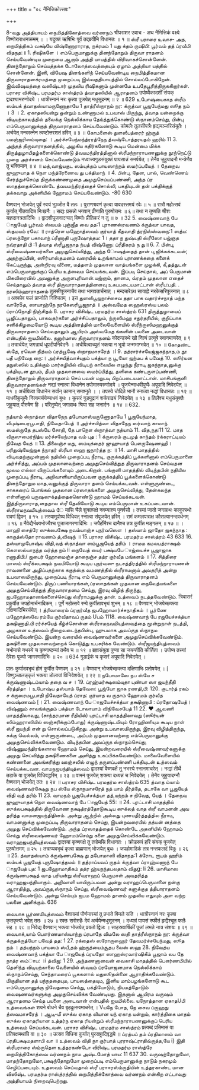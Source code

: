 +++
title = "०८ नैमित्तिकोत्सवः"

+++

8-வது அத்தியாயம் 
நைமித்திகோத்ஸவ வர்ணநம் श्रीपराशर उवाच - 
अथ नैमित्तिकं वक्ष्ये विष्णोराराधनक्रमम् । 
। 
यदुक्तं ऋषिभिः पूर्वं तद्ब्रवीमि विधानतः ॥ १ ॥ 
ஸ்ரீ பராரை உவாச- 
அத, நைமித்திகம் வக்ஷ்யே விஷ்ணோராராத, நக்ரமம் 1 யது க்தம் ருஷிபி: பூர்வம் தத் ப்ரவீமி விதநத:॥ 
1. 
ரிஷிகளே । எம்பெருமானுக்கு தினந்தோறும் திருவா ராதனம் செய்யவேண்டிய முறையை ஆறாம் அத்தி யாயத்தில் விரிவாகச்சொன்னேன். தினந்தோறும் செய்யத்தக்க டோலோத்ஸவத்தையும் ஏழாம் அத்தியா யத்தில் சொன்னேன். இனி, வியேஷ தினங்களிற் செய்யவேண்டிய நைமித்திகமான திருவாராதனக்ரமத்தை முறைப்படி இவ்வததியாயத்தில் சொல்லப்போகிறேன். இவ்விஷயத்தை வஸிஷ்டார் முதலிய ரிஷிகளும் முன்னமே உபதேபூரித்திருககிறார்கள். 
பராசர விசிஷ்ட பரமதர்ம சாஸ்த்ரம் 
த்வாதஸியில் ஆராதனம் 
उपोष्यैकादशीं संयक् द्वादश्यामरुणोदये । 
धात्रीस्नानं नरः कृत्वा पूजयेत् मधुसूदनम् ॥ २ ॥ 
629 
உபோஷ்யைகாத ஸ்ரீம் ஸம்யக் த்வாதஸ்யாமருணோதாயே 1 தாத்ரீஸ்நாநம் நர: க்ருத்வா பூஜயேந்மது ஸூத நம் । 
3 
। 
2. 
ஏகாதஸியன்று ஒன்றும் உண்ணாமல் உபவாஸ் மிருந்து, த்வாத யன்றைக்கு விடியற்காலத்தில் தலைக்கு நெல்லிக்காய தேய்த்துக்கொண்டு ஸ்நானம்செய்து, பின்பு எம்பெருமானுக்குத் திருவாராதனம் செய்யவேண்டும். कोमलैः तुलसीपत्रैः हृद्यमञ्जरिसंयुतैः । 
अर्चयेत् मन्त्ररत्नेन त्वष्टोत्तरशतं हरिम् ॥ ३ ॥ 
கோமளைஸ் துளஸீபத்ரைர் ஹ்ருத் யமஞ்ஜரிஸம்யுதை: । அர்ச்சயேந்மந்த்ரரத்நேந த்வஷ்டோத்தரயதம் ஹரிம் 11 3. 
அந்தத் திருவாராதனத்தில், அழகிய கதிர்களோடு கூடிய மென்மை மிக்க திருத்துழாயிதழ்களைக்கொண்டு த்வயமந்திரத்தினால் ஸ்ரீமந்நாராயணனுக்கு நூற்றெட்டு முறை அர்ச்சனம் செய்யவேண்டும் 
मध्वाज्यगुडसंयुक्तं पायसान्नं समर्पयेत् । 
तेनैव जुहुयादनौ मन्त्रेणैव तु भक्तिमान् ॥ ४ ॥ 
மத்,வாஜ்யகுட ஸம்யுக்தம் பாயஸாந்நம் ஸமர்ப்பயேத் । தேநைவ ஜுஹுயாத க் நௌ மந்த்ரேணைவ து பக்திமாந் ॥ 4. 
பின்பு, தேன, பால், வெண்ணெய் சேர்த்துச்செய்த திருக்கண்ணமுதை அமுதுசெய்யப்பண்ணி, அந்த ப்ர ஸாதத்தைக்கொண்டே த்வயமந்திரத்தைச் சொல்லி, பகதியுடன் தன் பக்திக்குத் தக்கவாறு அக்னியில் ஹோமம் செய்யவேண்டும். 
-80 
630 
 
वैष्णवान् भोजयेत् पूर्वं स्वयं भुञ्जीत वै ततः । पुराणश्रवणं कृत्वा यावदस्तमयं रवेः ॥ ५ ॥ रात्रौ महोत्सवं कुर्यात् गीतवादित्र निःखनैः । सद्यः प्रसन्नो भगवान् प्रीणाति पुरुषोत्तमः ॥ ६॥ तथा न तुष्यति श्रीशः यज्ञदानत्रतादिभिः । द्वादशीपूजनादन्यत् विष्णोः प्रीतिकरं न तु ॥ ७ ॥ 
32 
5. 
வைஷ்ணவாந் பே ாஜயேத் பூர்வம் ஸ்வயம் புஞ்ஜீத வை தத:1 புராணஸ்ரவணம் க்ருத்வா யாவத, ஸ்தமயம் ரவே: ॥ ராத்ரௌ மஹோத்ஸவம் குர்யாத் கீதவாதி த்ரநிஸ்ஸ்வநை:1 ஸத்ய: ப்ரஸந்நோ பகாவாந் ப்ரீணாதி புருஷோத்தம: 1। ததா ந துஷ்யதி ஸ்ரீஸோ யஜ்ஞத நவ்ரதாதி பி :1 த்வாத ஸ்ரீபூஜநாத ந்யத் விஷ்ணோ: ப்ரீதிகரம் ந து॥ 
6. 
7. 
பின்பு, ஸ்ரீவைஷ்ணவர்களை அமுதுசெய்வித்து, அந்த ாேஷத்தைத் தான் பு,ஜிக்கக்கடவன்; அதற்குப்பின், ஸூர்யாஸ்தமனம் வரையில் உறங்காமல் புராணக்கதை களைக் கேட்டிருந்து, அன்றிரவு வீணை, மத்தளம் முதலான வாத்யங்களை முழக்கி, கீ,தத்துடன் எம்பெருமானுக்குப் பெரிய உத்ஸவம செய்யக்கடவன். இப்படி செய்தால், அப் பெருமான் மிகவிரைவில் அவனுக்கு அருளபுரிவான்.யஜ்ஞம், தஈனம, வ்ரதம் முதலான எதைச் செய்தாலும் த்வாத ஸ்ரீ திருவாராதனத்தினளவு உகபபடையமாட்டான் ஸ்ரீய:பதி. 
. 
நரஸிம்ஹாராதனம் 
तुलसीपूजनाचैव तथा भागवतार्चनात् । मन्दचारेऽथ सायाह्ने नरकेसरिपूजनात् ॥ ८ ॥ 
अश्वपेव फलं प्राप्नोति निश्चितम् । 
इस 
துளஸீபூஜநாச்சைவ ததா பாக வதார்ச்சநாத் மந்த வாரேSத, ஸாயாஹ்நே நரகேஸரிபூஜநாத் ॥ அஸ்வமேத ஸஹஸ்ரஸ்ய பலம் ப்ராப்நோதி நிஞ்சிதம் 
8. 
பராசர விசிஷ்ட பரமதர்ம சாஸ்த்ரம் 
631 
திருத்துழாயைப் பூஜிப்பதாலும், பாகவதர்களை அர்ச்சிப்பதாலும், ந்ருஸிமஹ சதுர்தரியில், குறிப்பாக சனிக்கிழமையோடு கூடிய அத்தினத்தில் மாலைவேளையில் ஸ்ரீந்ருஸிமஹனுக்குத் திருவாராதனம் செய்வதாலும் ஆயிரம் அஸ்வமேத ங்களின் பலனை அடைவான் என்பதில் ஐயமில்லை. 
தனுர்மாஸ திருவாராதனம் 
कोदण्डस्थे खौ नित्यं प्रत्यूषे स्वानमाचरेत् ॥ ९ ॥ तत्रार्चयेत् जगन्नाथं धूपदीपनिवेदनैः । 
अर्चयित्वाच्युतं भक्त्या न भूयो जन्मभाग्भवेत् ॥ १० ॥ கோதண்ட ஸ்தே, ரவௌ நித்யம் ப்ரத்யூஷே 
ஸ்நாநமாசரேத் ।l 9. தத்ரார்ச்சயேஜ்ஜகந்நாத,ம் தூ பதீ பநிவேத நை:। அர்ச்சயித்வாச்யுதம் பக்த்யா ந பூ,யோ ஜந்மப க் பவேத் 10. 
ஸூர்யன தநுஸ்ஸில் உதிக்கும் மார்கழியில் விடியற் காலையில எழுந்து நீராடி ஜகந்நாத,னுக்கு பக்தியுடன தூபம், தீபம் முதலானவை ஸமர்ப்பித்து, தளிகை கண்டருளப்பண்ணி, தினந்தோறும் திருவாராதனம் செய் பவன் மறுபடி பிறப்படையமாட்டான். 
மாசிபங்குனி திருவாராதனங்கள் 
नद्यां स्नात्वा विधानेन तपोमास्यरुणोदये । पूजयेन्माधवीपुष्पैः अपूपादि निवेदयेत् ॥ ११ ॥ 
अर्चयित्वा विधानेन सर्वान् कामान् समश्नुते । 
। 
तपस्ये चोदिते भानौ स्नात्वा नद्यां विधानतः ॥ १२ ॥ 
माधवीकुसुमैः नित्यमर्चयेन्माधवं बुधः । 
कुसरं गुडमुद्रानं शर्कराढ्यं निवेदयेत् ॥ १३ ॥ 
तिलैश्च मधुसंयुक्तैः जुहुयात् पौरुषेण हि । परितुष्येत् जगन्नाथः श्रिया सह जनार्दनः ॥ १४ ॥ 
632. 
 
நத்யாம் ஸ்நாத்வா விதாநேந தபோமாஸ்யருணோதாயே 1 பூஜயேந்மாத, வீபுஷ்பைரபூபாதி, நிவேதாயேத் ॥ அர்ச்சயித்வா விதாநேந ஸர்வாந் காமாந் ஸமஸ்நுதே தபஸ்யே சோதி, தே பாநௌ ஸ்நாத்வா நத்யாம் 
11. 
வித,நத:11 12. மாத வீகுஸுமைர்நித்ய மர்ச்சயேந்மாத வம் புத : 1 க்ருஸரம் குடமுத் காந்தம் ர்க்கராட்டியம் நிவேத யேத் ॥ 13. திலைஞ்ச மது, ஸம்யுக்தைர் ஜுஹுயாத் பௌருஷேணஹி। பரிதுஷ்யேஜ்ஜக ந்நாதர் ஸ்ரீயா ஸஹ ஜநார்த்த ந: ॥ 
14. 
மாசி மாதத்தில் விடிவதற்குமுன்னால் நதியில் முறைப்படி நீராடி, குருக்கத்திப் பூக்களினால் எம்பெருமானை அர்ச்சித்து, அப்பம் முதலானவற்றை அமுதுசெய்வித்துத திருவாராதனம் செய்வதன மூலம எல்லா விருப்பங்களையும் அடைகிறான். பங்குனி மாதத்தில் விடிந்தபின் நதியில முறைப்படி நீராடி, அறிவாளியாயிருப்பவன குருக்கத்திப் பூக்களைக்கொண்டு தினந்தோறும மாத,வனுக்குத் திருவாரா தனம் செய்யக்கடவன். எள்ளுருண்டை, சாககரைப் பொங்கல் முதலான ப்ரஸாதங்களை அமுதுசெய்வித்து, தேன்கலந்த எள்ளினால் புருஷஸுக்தத்தைககொண்டு ஹாமம் செய்யக்கடவன். இத்திருவாராத,னததால ஸ்ரீ தேவியோடு கூடிய எம்பெருமான் உகப்படைவான். ஸ்ரீராமநவமியுத்ஸவம் 
 ே 
मासि चैले शुक्लपक्षे नवम्याश्च पुनर्वसौ । 
तस्यां जातो जगन्नाथः काकुत्स्थो रावणं द्विषन् ॥ १५ ॥ तस्यामुपोष्य विधिवत् स्नात्वा संपूजयेत् हरिम् । 
रामं कमलपत्राक्ष कौसल्यानन्दवर्धनम् ॥ १६ ॥ नैवेद्यैर्भक्ष्यभोज्यैश्च पूजाजागरणादिभिः । 
जपैर्होमैश्च दानैश्च तत्र कुर्वीत मङ्गलम् ॥ १७ ॥ 
। 
மாஹி சைத்ரே ஸுக்லபக்ஷே நவம்யாஞ்ச புநர்வஸௌ । தஸ்யாம் ஜாதோ ஜகந்நாத : காகுத்ஸ்தோ ராவணம் 
த்,விஷந் ॥ 15.பராசர விசிஷ்ட பரமதர்ம சாஸ்த்ரம் 
43 
633 
16. 
தஸ்யாமுபோஷ்ய விதி,வத் ஸ்நாத்வா ஸம்பூஜயேத் தரிம் । ராமம கமலபத்ராக்ஷம் கௌஸல்யாநந்த வர்த்த நம் ii நைவேத் யைர் பக்ஷ்யபே ாஜ்யைச்ச பூஜாஜாக ரணாதிபி:/ ஜபைர் ஹோமைஞ்ச தாநைஞ்ச தத்ர குர்வீத மங்களம் ॥ 17. சித்திரை மாஸம் ஸ்ரீக்லபக்ஷம் நவமியோடு கூடிய புநர்வஸு நடசத்திரத்தில் ஸ்ரீமந்நாராயணன் ராவணனை அழிப்பதற்காக ககுத்ஸ்த வமணத்தில் ஸ்ரீராமனாய் அவதரித் அன்று உபவாஸமிருந்து, முறைப்படி நீராடி எம் பெருமானுக்குத் திருவாராதனம் செய்யவேண்டும். திருப் பணியாரங்கள்,ப்ரஸாதங்கள் முதலான நைவேத்யங்களை அமுதுசெய்வித்துத் திருவாராதனம செய்து, இரவு விழித் திருந்து, 
ஜபஹோமதானங்களைச்செய்து ஸ்ரீராமனுக்கு 
தான். 
உத்ஸவம் நடத்தவேண்டும். 
त्रिवासरं प्रकुर्वीत जपहोमार्चनादिकम् । 
पूर्णे महोत्सवे रम्ये कुर्वीतावभृथं शुभम् ॥ १८ ॥ वैष्णवान् भोजयेच्छक्त्या दक्षिणादिभिरर्चयेत् । 
த்ரிவாஸரம் ப்ரகுர்வீத ஜபஹோமார்ச்சநாதிகம் । 
பூர்ணே மஹோத்ஸவே ரம்யே குர்வீதாவப் ருதம் Uபம் 1118. வைஷ்ணவாந் பே ரஜயேச்சக்த்யா தக்ஷிணாதி.பி ரர்ச்சயேத் 
கீழ்ச்சொன்ன ஸ்ரீராமநவமியுத்ஸவத்தை மூன்றுநாள் நடத்தி, அழகான உத்ஸவம் நிறைவடைந்தபின்பு, ஹுபமாக அவப்ருத ஸ்நாநம செய்யவேண்டும். இயன்ற வரையில் வைஷ்ணவர்களை அமுதுசெய்விக்கவேண்டும். தக்ஷிணை 
முதலானவற்றைக் கொடுத்து உபசரிக்க 
வேண்டும். 
ஸ்ரீஜயந்தியுத்ஸவம் 
नभोमासे नभस्ये च कृष्णाष्टम्यां तथैव च ॥ १९ ॥ 
ब्रह्मसंयुता पुण्या सा जयन्तीति कीर्तिता । 
उपोष्य तस्यां देवेशः पूज्यो जागरणादिभिः ॥ २० ॥ 
634 
गुडाईकं च कृसरं अपूपादि निवेदयेत् । 
 
प्रातः कुर्यादवभृथं होमं कुर्वीत वैष्णवम् ॥ २१ ॥ वैष्णवान् भोजयेच्छक्त्या दक्षिणाभिः प्रतोषयेत् । 
[ 
विष्णुञ्चालङ्कृतं भक्त्या डोलायां विनिवेशयेत् ॥ २२ ॥ 
நபோமாஸே நப ஸ்யே ச க்ருஷ்ணாஷ்டம்யாம் ததை வ ச । 19. ப்ரஹ்மர்க்ஷஸம்யுதா புண்யா ஸா ஜயந்தீதி கீர்த்திதா । 
உபோஷ்ய தஸ்யாம் தேவேஸ: பூஜ்யோ ஜாக ரணதி,பி: 120. குடார்த் ரகம் ச க்ருஸரமபூபாதி நிவேதாயேத் 
ப்ராத: குர்யாத வ ருதாம் ஹோமம் குர்வீத வைஷ்ணவம் [। 21. வைஷ்ணவாந் பே ாஜயேச்சக்த்யா தக்ஷிணாபி : ப்ரதோஷயேத்। விஷ்ணும் சாலங்க்ருதம் பக்த்யா டோலாயாம் 
விநிவேசயேத் 11 22. 
❤ 
ஆவணி மாதத்திலாவது, (சாந்தரமான ரீதியில்) புரட்டாசி மாதத்திலாவது (ஸூர்யன் ஸிம்ஹராஸியில் ஸஞ்சரிக்கும்போது) க்ருஷ்ணாஷ்டமியும் ரோஹிணியும கூடிய நாள் ஸ்ரீ ஜயந்தி என் று சொல்லப்படுகிறது. அன்று உபவாஸமிருந்து, இரவு விழித்திருந்து, சுக்கு வெல்லம், எள்ளுருண்டை, அப்பம் முதலானவற்றை எம்பெருமானுக்கு அமுதுசெய்விக்கவேணடும. விடிந்தபின அவப்ருத ஸ்நாநம்செய்து, விஷ்ணுமந்திரங்களால ஹோமம் செய்து, இயன்றவரையில் ஸ்ரீவைஷ்ணவர்களுக்கு அமுது செய்வித்து தக்ஷிணைகளை அளித்து உகப்பிக்கவேண்டும். மாலைவேளையில் கண்ணனை அலங்கரித்து ஊஞ்சலில் எழுந் தருளப்பண்ணி பக்தியுடன் உத்ஸவம் செய்யக்கடவன. 
வாமநஜயந்தியுத்ஸவம் 
द्वादश्यां वैष्णवर्क्षे तु नभस्ये स्नानमाचरेत् । 
नद्यां तीर्थे तटाके वा पूजयेत् विधिवद्धरिम् ॥ २३ ॥ वामनं पूजयेत् शक्त्या दध्यन्नं च निवेदयेत् । तेनैव जुहुयादग्नौ वैष्णवान् भोजयेत् ततः ॥ २४ ॥ 
பராசர விசிஷ்ட பரமதர்ம சாஸ்த்ரம் 
635 
த்வாத ம்யாம் வைஷ்ணவர்க்ஷேது நப ஸ்யே ஸ்நாநமாசரேத் நத் யாம் தீர்த்தே, தடாகே வா பூஜயேத் விதி வத் தரிம் 11 23. வாமநம் பூஜயேச்சக்த்யா தத்,யந்நம் ச நிவேத, யேத் । தேநைவ ஜுஹுயாதக் நௌ வைஷ்ணவாந் பே ாஜயேத் 
55: ॥ 24. புரட்டாசி மாதத்தில் ஸுக்லபக்ஷத்தில் திருவோண நக்ஷத்ரத்தோடுகூடிய ஸுக்லத் வாத ஸ்ரீ வாமனன் அவ தரித்த வாமனஜயந்திதினம். அன்று ஆற்றில் அல்லது 
புணயதீர்த்தத்தில நீராடி, வாமனனுக்கு முறைப்படி 
திருவாராதனம் 
செய்து, 
இயன்றவரையில் தத்யன் னத்தை அமுது செய்விக்கவேண்டும். அந்த ப்ரஸாதத்தைக் கொண்டே அகனியில் ஹோமம் செய்து ஸ்ரீவைஷ்ணவர் 
ஹோமம்செய்து களை அமுதுசெய்விக்கவேண்டும். 
வராஹஜயந்தியுத்ஸவம் 
द्वादश्यां कृष्णपक्षे तु तपोमसि विधानतः । 
क्रोडरूपं हरिं संयक् पूजयेत् पुरुषोत्तमम् ॥ २५ । 
तत्राप्यवभृथं कृत्वा ब्राह्मणान् भोजयेत् बुधः । 
जपहोमादिकं तत्र नन्तफलदं विदुः ॥ २६ ॥ 
25. 
த்வாதஸ்யாம் க்ருஷ்ணபக்ஷே து தபோமாஸி விதாநத:1 க்ரோட ரூபம் ஹரிம் ஸம்யக் பூஜயேத் புருஷோத்தமம் ॥ தத்ராப்யவப் ருதம் க்ருத்வா ப்ராஹ்மணாந் பே ாஜயேத் புத: 1 ஜபஹோமாதிகம் தத்ர ஹ்யநந்தபலதாம் விதுg: li 
26. 
மாசிமாஸ க்ருஷ்ணபக்ஷத் வாத பரியன்று ஸ்ரீவராஹப் பெருமாள் அவதரித்த வராஹஜயந்தியாகும். அறிவாளி யாயிருப்பவன அன்று வராஹப்பெருமாளை நன்கு ஆராதித்து, அவப்ருத,ஸ்நாநம் செய்து, ஸ்ரீவைஷ்ணவர் களுக்குத த்தீயாராதனம் செய்யவேண்டும். அன்று செய்யும் ஜபம ஹோமம் தானம் முதலிய எதுவும் அள வற்ற பலனை அளிக்கும். 
636 
 
வையாக பூர்ணமியுத்ஸவம் 
वैशाख्यां पौर्णमास्यां तु प्रभाते विमले सति । धात्रीस्नानं नरः कृत्वा कृतकृत्यो भवेत् ततः ॥ २७ ॥ रक्तः सरोरुहैः देवं अर्चयेन्मधुसूदनम् । 
दध्यन्नं पायसं स्फीतं हृद्यैश्चूत फलैः सह ॥ २८ ॥ निवेद्य वैष्णवान् भक्त्या भोजयेत् प्रयतो द्विजः । साहस्रवार्षिकीं पूजां लभते नात्र संशयः ॥ २९ ॥ 
வையாக்,யாம் பௌர்ணமாஸ்யாந்து ப்ரபாதே விமலே ஸதி தாத்ரீஸ்நாநம் நர: க்ருத்வா க்ருதக்ருத்யோ பவேத் தத: 1 27. ரக்தைஸ் ஸரோருஹைர் தேவமர்ச்சயேந்மது, ஸூத நம் । தத்யந்நம் பாயஸம் ஸ்பீ,தம் ஹ்ருத்யைம்சூதப லைஸ் 
ஸஹ 28. 
நிவேத்ய வைஷ்ணவாந் பக்த்யா பே ாஜயேத் ப்ரயதோ 
ஸாஹஸ்ரவார்ஷிகீம் பூஜாம் லப தே நாத்ர ஸம்ாய: ।i 
த்விஜ: 1 
29. 
அந்தணனானவன் வைகாசி மாதத்தில் பௌர்ணமியில் தெளிந்த விடியற்காலை வேளையில் ஸ்வயம் ப்ரயோஜனமாக நெல்லிக்காய் ஸ்நாநம்செய்து, செந்தாமரைப் பூககளால் மதுஸூதன்னை ஆராதிக்கவேண்டும். மிகுதியான தத் யந்நததையும, பாயஸத்தையும, இனிய மாம்பழங்களோடு கூட எம்பெருமானுக்கு நிவேதனம செய்து, பக்தியோடும், நியமத்தோடும் வைஷணவர்களுக்கு அமுதுசெய்விக்க வேண்டியது. இதனால் ஆயிரம வருஷம் ஆராதனம செய்த பயனை அடைவான் என்பதில் ஐயமில்லை. 
யநோத்தான ஏகாதUபி உத்ஸவங்கள் 
शयने बोधने चैव बृहदुत्सवमाचरेत् । 
Vயநே போத, நே சைவ ப்ருஹது த்ஸவமாசரேத் । 
ஆடி-மீ ஸுக்ல ஏகாத லியான யந் ஏகாத யன்றும், கார்த்திகை மாதம் ஸுக்ல ஏகாதரியான உத்தர்ந ஏகாத ரியன்றும் ஸ்ரீமந்நாராயணனுக்குப் பெரிய உத்ஸவம் செய்யக்கடவன். 
பராசர விசிஷ்ட பரமதர்ம சாஸ்த்ரம் 
प्रत्यब्दं प्रतिमासं वा प्रतिपक्षमथापि वा ॥ ३० ॥ उत्सव विधिना कुर्यात् पुरराष्ट्रादिवृद्धये ॥ 
ப்ரத்யப் தம் ப்ரதிமாஸம் வா ப்ரதிபக்ஷமதளாபி வா ॥ உத்ஸவம் விதி நா குர்யாத் புரராஷ்ட்ராதிவ்ருத்த,யே i} 
இதி ஸ்ரீபராரை ஸ்ம்ருதெள உத்தரகண்டோ 
விரிஷ்ட பரமதர்ம ராஸ்த்ரே 
நைமித்திகோத்ஸவ வர்ணநம் நாம அஷ்டமோத் யாய: 11 
637 
30. 
வருஷந்தோறுமோ, மாதந்தோறுமோ,பக்ஷந்தோறுமோ 
முறைப்படி எம்பெருமானுக்கு 
நாடும் நகரமும் செழிப்படையும். 
உதஸவம் செய்வதால் 
ஸ்ரீ பராஈரஸ்ம்ருதியின் உத்தரகாண்ட மான விஸிஷ்ட பரமதர்ம ராஸ்த்ரத்தில் நைமித்திக்கோத்ஸவ வர்ணநம் என்கிற எட்டாவது அத்தியாயம் நிறைவுபெற்றது. 
